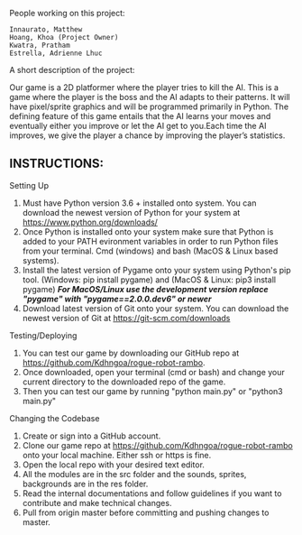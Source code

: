 People working on this project:

    Innaurato, Matthew
    Hoang, Khoa (Project Owner)
    Kwatra, Pratham
    Estrella, Adrienne Lhuc

A short description of the project:

Our game is a 2D platformer where the player tries to kill the AI.
This is a game where the player is the boss and the AI adapts to their patterns.
It will have pixel/sprite graphics and will be programmed primarily in Python.
The defining feature of this game entails that the AI learns your moves and
eventually either you improve or let the AI get to you.Each time the AI improves,
we give the player a chance by improving the player’s statistics.

INSTRUCTIONS:
------------
Setting Up
1. Must have Python version 3.6 + installed onto system. You can download the newest version of Python for your system at https://www.python.org/downloads/
2. Once Python is installed onto your system make sure that Python is added to your PATH evironment variables in order to run Python files from your terminal. Cmd (windows) and bash (MacOS & Linux based systems).
3. Install the latest version of Pygame onto your system using Python's pip tool. (Windows: pip install pygame) and (MacOS & Linux: pip3 install pygame) ***For MacOS/Linux use the development version replace "pygame" with "pygame==2.0.0.dev6" or newer***
4. Download latest version of Git onto your system. You can download the newest version of Git at https://git-scm.com/downloads

Testing/Deploying
1. You can test our game by downloading our GitHub repo at https://github.com/Kdhngoa/rogue-robot-rambo.
2. Once downloaded, open your terminal (cmd or bash) and change your current directory to the downloaded repo of the game.
3. Then you can test our game by running "python main.py" or "python3 main.py"

Changing the Codebase
1. Create or sign into a GitHub account.
2. Clone our game repo at https://github.com/Kdhngoa/rogue-robot-rambo onto your local machine. Either ssh or https is fine.
3. Open the local repo with your desired text editor.
4. All the modules are in the src folder and the sounds, sprites, backgrounds are in the res folder.
5. Read the internal documentations and follow guidelines if you want to contribute and make technical changes.
6. Pull from origin master before committing and pushing changes to master.
